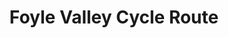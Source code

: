 ---
title: "Foyle Valley Cycle Route"
address: "Foyle Valley Cycle Route, Strabane, Tyrone"
tel: "+44 (0)28 7188 3735"
county: "Tyrone"
category: "Cycling"
type: "Content"
lat: "54.8078498840332"
lng: "-7.473030090332031"
---